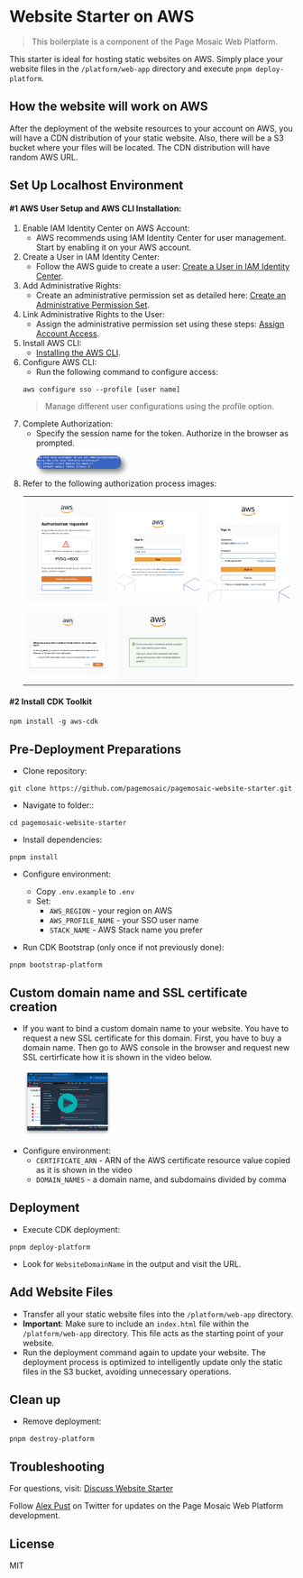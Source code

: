 # Website Starter on AWS

> This boilerplate is a component of the Page Mosaic Web Platform.

This starter is ideal for hosting static websites on AWS.
Simply place your website files in the `/platform/web-app` directory and execute `pnpm deploy-platform`.

## How the website will work on AWS
After the deployment of the website resources to your account on AWS, you will have a CDN distribution of your static website.
Also, there will be a S3 bucket where your files will be located. The CDN distribution will have random AWS URL. 

## Set Up Localhost Environment

#### #1 AWS User Setup and AWS CLI Installation:

1. Enable IAM Identity Center on AWS Account:
    * AWS recommends using IAM Identity Center for user management. Start by enabling it on your AWS account.
1. Create a User in IAM Identity Center:
    * Follow the AWS guide to create a user: [Create a User in IAM Identity Center](https://docs.aws.amazon.com/singlesignon/latest/userguide/get-started-use-identity-center-directory-create-user-in-identity-center.html).
1. Add Administrative Rights:
    * Create an administrative permission set as detailed here: [Create an Administrative Permission Set](https://docs.aws.amazon.com/singlesignon/latest/userguide/get-started-create-an-administrative-permission-set.html).
1. Link Administrative Rights to the User:
    * Assign the administrative permission set using these steps: [Assign Account Access](https://docs.aws.amazon.com/singlesignon/latest/userguide/get-started-assign-account-access-admin-user.html).
1. Install AWS CLI:
    * [Installing the AWS CLI](https://docs.aws.amazon.com/cli/latest/userguide/getting-started-install.html).
1. Configure AWS CLI:
    * Run the following command to configure access:
    ```shell
    aws configure sso --profile [user name]
    ```
   > Manage different user configurations using the profile option.
1. Complete Authorization:
    * Specify the session name for the token. Authorize in the browser as prompted.
      <p>
        <img src="https://github.com/pagemosaic/.github/blob/main/images/aws_sso_auth/aws_sso_auth_6.png" alt="Image 6" width="33%" style="border-radius: 10px; box-shadow: 5px 5px 10px grey;"/>
      </p>
1. Refer to the following authorization process images:
      <p>
      <table>
        <tr>
          <td width="33%"><img src="https://github.com/pagemosaic/.github/blob/main/images/aws_sso_auth/aws_sso_auth_1.png" alt="Image 1" style="max-width:100%;"></td>
          <td width="33%"><img src="https://github.com/pagemosaic/.github/blob/main/images/aws_sso_auth/aws_sso_auth_2.png" alt="Image 2" style="max-width:100%;"></td>
          <td width="33%"><img src="https://github.com/pagemosaic/.github/blob/main/images/aws_sso_auth/aws_sso_auth_3.png" alt="Image 3" style="max-width:100%;"></td>
        </tr>
        <tr>
          <td width="33%"><img src="https://github.com/pagemosaic/.github/blob/main/images/aws_sso_auth/aws_sso_auth_4.png" alt="Image 1" style="max-width:100%;"></td>
          <td width="33%"><img src="https://github.com/pagemosaic/.github/blob/main/images/aws_sso_auth/aws_sso_auth_5.png" alt="Image 2" style="max-width:100%;"></td>
          <td width="33%"></td>
        </tr>
      </table>
      </p>

#### #2 Install CDK Toolkit
```shell
npm install -g aws-cdk
```

## Pre-Deployment Preparations
* Clone repository:
```shell
git clone https://github.com/pagemosaic/pagemosaic-website-starter.git
```

* Navigate to folder::
```shell
cd pagemosaic-website-starter
```

* Install dependencies:
```shell
pnpm install
```

* Configure environment:
  * Copy `.env.example` to `.env`
  * Set:
    * `AWS_REGION` - your region on AWS
    * `AWS_PROFILE_NAME` - your SSO user name
    * `STACK_NAME` - AWS Stack name you prefer

* Run CDK Bootstrap (only once if not previously done):
```shell
pnpm bootstrap-platform
```

## Custom domain name and SSL certificate creation
* If you want to bind a custom domain name to your website. You have to request a new SSL certificate for this domain.
First, you have to buy a domain name. Then go to AWS console in the browser and request new SSL certirficate how it is shown in the video below.
   <p>
      <a href="https://youtu.be/kiEkHLNfAGo" target="_blank">
   <img src="https://github.com/pagemosaic/.github/blob/main/images/website_starter_videos_covers/SSL_certificate_request.png" alt="SSL certificate issuing" width="33%"/>
      </a>
   </p>
* Configure environment:
  * `CERTIFICATE_ARN` - ARN of the AWS certificate resource value copied as it is shown in the video
  * `DOMAIN_NAMES` - a domain name, and subdomains divided by comma

## Deployment

* Execute CDK deployment:
```shell
pnpm deploy-platform
```

* Look for `WebsiteDomainName` in the output and visit the URL.

## Add Website Files
* Transfer all your static website files into the `/platform/web-app` directory.
* **Important**: Make sure to include an `index.html` file within the `/platform/web-app` directory. This file acts as the starting point of your website.
* Run the deployment command again to update your website. The deployment process is optimized to intelligently update only the static files in the S3 bucket, avoiding unnecessary operations.

## Clean up

* Remove deployment:
```shell
pnpm destroy-platform
```

## Troubleshooting

For questions, visit: [Discuss Website Starter](https://github.com/orgs/pagemosaic/discussions/categories/website-starter)

Follow [Alex Pust](https://twitter.com/alex_pustovalov) on Twitter for updates on the Page Mosaic Web Platform development.

## License

MIT
